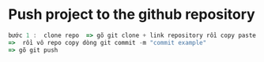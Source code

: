 # Push project to the github repository

```js
bước 1 :  clone repo  => gõ git clone + link repository rồi copy paste source code vào file vừa clone => gõ git add .
=>  rồi vô repo copy dòng git commit -m "commit example"
=> gõ git push


```